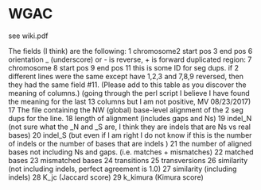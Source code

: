 # WGAC
see wiki.pdf

The fields (I think) are the following:
1 chromosome2 start pos
3 end pos
6 orientation _ (underscore) or - is reverse, + is forward
duplicated region:
7 chromosome
8 start pos
9 end pos
11 this is some ID for seg dups. if 2 different lines were the same except have 1,2,3 and 7,8,9 reversed, then
they had the same field #11.
(Please add to this table as you discover the meaning of columns.)
(going through the perl script I believe I have found the meaning for the last 13 columns but I am not positive, MV 08/23/2017)
17 The file containing the NW (global) base-level alignment of the 2 seg dups for the line.
18 length of alignment (includes gaps and Ns)
19 indel_N (not sure what the _N and _S are, I think they are indels that are Ns vs real bases)
20 indel_S (but even if I am right I do not know if this is the number of indels or the number of bases that are indels )
21 the number of aligned bases not including Ns and gaps. (i.e. matches + mismatches)
22 matched bases
23 mismatched bases
24 transitions
25 transversions
26 similarity (not including indels, perfect agreement is 1.0)
27 similarity (including indels)
28 K_jc (Jaccard score)
29 k_kimura (Kimura score)
